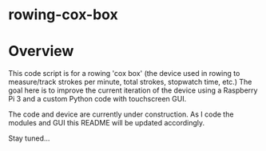 # rowing-cox-box

# Overview

This code script is for a rowing 'cox box' (the device used in rowing to measure/track strokes per minute, total strokes, stopwatch time, etc.) The goal here is to improve the current iteration of the device using a Raspberry Pi 3 and a custom Python code with touchscreen GUI. 


The code and device are currently under construction. As I code the modules and GUI this README will be updated accordingly.

Stay tuned...
